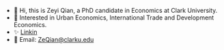 - 👋 Hi, this is Zeyi Qian, a PhD candidate in Economics at Clark University.
- 🌱 Interested in Urban Economics, International Trade and Development Economics.
- ✨ [Linkin](https://www.linkedin.com/in/zeyi-qian-b04288208)
- 💞️ Email: ZeQian@clarku.edu

    


<!---\
 ![](https://github-readme-stats.vercel.app/api?username=ZeyiQian&theme=dark)ZeyiQian/ZeyiQian is a ✨ special ✨ repository because its `README.md` (this file) appears on your GitHub profile.
You can click the Preview link to take a look at your changes.- 💞️ 
--->
 
